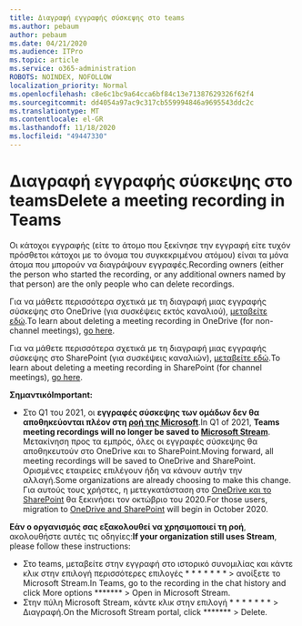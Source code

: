```yaml
---
title: Διαγραφή εγγραφής σύσκεψης στο teams
ms.author: pebaum
author: pebaum
ms.date: 04/21/2020
ms.audience: ITPro
ms.topic: article
ms.service: o365-administration
ROBOTS: NOINDEX, NOFOLLOW
localization_priority: Normal
ms.openlocfilehash: c8e6c1bc9a64cca6bf84c13e71387629326f62f4
ms.sourcegitcommit: dd4054a97ac9c317cb559994846a9695543ddc2c
ms.translationtype: MT
ms.contentlocale: el-GR
ms.lasthandoff: 11/18/2020
ms.locfileid: "49447330"
---
```

# <a name="delete-a-meeting-recording-in-teams"></a><span data-ttu-id="e1c05-102">Διαγραφή εγγραφής σύσκεψης στο teams</span><span class="sxs-lookup"><span data-stu-id="e1c05-102">Delete a meeting recording in Teams</span></span>

<span data-ttu-id="e1c05-103">Οι κάτοχοι εγγραφής (είτε το άτομο που ξεκίνησε την εγγραφή είτε τυχόν πρόσθετοι κάτοχοι με το όνομα του συγκεκριμένου ατόμου) είναι τα μόνα άτομα που μπορούν να διαγράψουν εγγραφές.</span><span class="sxs-lookup"><span data-stu-id="e1c05-103">Recording owners (either the person who started the recording, or any additional owners named by that person) are the only people who can delete recordings.</span></span>  

<span data-ttu-id="e1c05-104">Για να μάθετε περισσότερα σχετικά με τη διαγραφή μιας εγγραφής σύσκεψης στο OneDrive (για συσκέψεις εκτός καναλιού),  [μεταβείτε εδώ](https://support.microsoft.com/office/21fe345a-e488-4fa7-932b-f053c1bebe8a).</span><span class="sxs-lookup"><span data-stu-id="e1c05-104">To learn about deleting a meeting recording in OneDrive (for non-channel meetings),  [go here](https://support.microsoft.com/office/21fe345a-e488-4fa7-932b-f053c1bebe8a).</span></span>  

<span data-ttu-id="e1c05-105">Για να μάθετε περισσότερα σχετικά με τη διαγραφή μιας εγγραφής σύσκεψης στο SharePoint (για συσκέψεις καναλιών),  [μεταβείτε εδώ](https://support.microsoft.com/office/71f3c90a-0d24-4d80-8b66-f88234b79a52).</span><span class="sxs-lookup"><span data-stu-id="e1c05-105">To learn about deleting a meeting recording in SharePoint (for channel meetings),  [go here](https://support.microsoft.com/office/71f3c90a-0d24-4d80-8b66-f88234b79a52).</span></span>  

<span data-ttu-id="e1c05-106">**Σημαντικό**</span><span class="sxs-lookup"><span data-stu-id="e1c05-106">**Important:**</span></span>

- <span data-ttu-id="e1c05-107">Στο Q1 του 2021, οι **εγγραφές σύσκεψης των ομάδων δεν θα αποθηκεύονται πλέον στη  [ροή της Microsoft](https://stream.microsoft.com/)**.</span><span class="sxs-lookup"><span data-stu-id="e1c05-107">In Q1 of 2021, **Teams meeting recordings will no longer be saved to  [Microsoft Stream](https://stream.microsoft.com/)**.</span></span> <span data-ttu-id="e1c05-108">Μετακίνηση προς τα εμπρός, όλες οι εγγραφές σύσκεψης θα αποθηκευτούν στο OneDrive και το SharePoint.</span><span class="sxs-lookup"><span data-stu-id="e1c05-108">Moving forward, all meeting recordings will be saved to OneDrive and SharePoint.</span></span> <span data-ttu-id="e1c05-109">Ορισμένες εταιρείες επιλέγουν ήδη να κάνουν αυτήν την αλλαγή.</span><span class="sxs-lookup"><span data-stu-id="e1c05-109">Some organizations are already choosing to make this change.</span></span> <span data-ttu-id="e1c05-110">Για αυτούς τους χρήστες, η μετεγκατάσταση στο  [OneDrive και το SharePoint](https://docs.microsoft.com/MicrosoftTeams/tmr-meeting-recording-change)  θα ξεκινήσει τον οκτώβριο του 2020.</span><span class="sxs-lookup"><span data-stu-id="e1c05-110">For those users, migration to  [OneDrive and SharePoint](https://docs.microsoft.com/MicrosoftTeams/tmr-meeting-recording-change)  will begin in October 2020.</span></span>

<span data-ttu-id="e1c05-111">**Εάν ο οργανισμός σας εξακολουθεί να χρησιμοποιεί τη ροή**, ακολουθήστε αυτές τις οδηγίες:</span><span class="sxs-lookup"><span data-stu-id="e1c05-111">**If your organization still uses Stream**, please follow these instructions:</span></span>

- <span data-ttu-id="e1c05-112">Στο teams, μεταβείτε στην εγγραφή στο ιστορικό συνομιλίας και κάντε κλικ στην επιλογή περισσότερες επιλογές \* \* \* \* \* \* \* > ανοίξετε το Microsoft Stream.</span><span class="sxs-lookup"><span data-stu-id="e1c05-112">In Teams, go to the recording in the chat history and click More options  \*\*\*\*\*\*\*  > Open in Microsoft Stream.</span></span>
- <span data-ttu-id="e1c05-113">Στην πύλη Microsoft Stream, κάντε κλικ στην επιλογή \* \* \* \* \* \* \* > Διαγραφή.</span><span class="sxs-lookup"><span data-stu-id="e1c05-113">On the Microsoft Stream portal, click  \*\*\*\*\*\*\* > Delete.</span></span>
